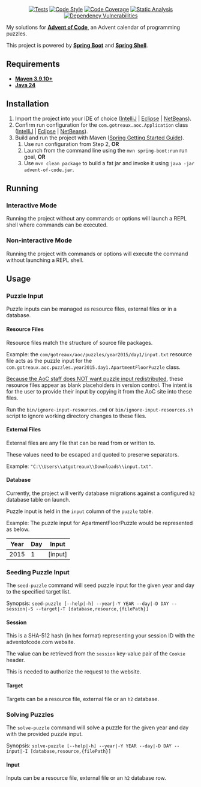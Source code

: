 <p align="center">
<a href="https://github.com/atgotreaux/advent-of-code/actions/workflows/tests.yml"><img src="https://github.com/atgotreaux/advent-of-code/workflows/Tests/badge.svg" alt="Tests"></a>
<a href="https://github.com/atgotreaux/advent-of-code/actions/workflows/code-style.yml"><img src="https://github.com/atgotreaux/advent-of-code/workflows/Code%20Style/badge.svg" alt="Code Style"></a>
<a href="https://github.com/atgotreaux/advent-of-code/actions/workflows/code-coverage.yml"><img src="https://github.com/atgotreaux/advent-of-code/workflows/Code%20Coverage/badge.svg" alt="Code Coverage"></a>
<a href="https://github.com/atgotreaux/advent-of-code/actions/workflows/static-analysis.yml"><img src="https://github.com/atgotreaux/advent-of-code/workflows/Static%20Analysis/badge.svg" alt="Static Analysis"></a>
<a href="https://github.com/atgotreaux/advent-of-code/actions/workflows/dependency-vulnerabilities.yml"><img src="https://github.com/atgotreaux/advent-of-code/workflows/Dependency%20Vulnerabilities/badge.svg" alt="Dependency Vulnerabilities"></a>
</p>

My solutions for [**Advent of Code**](https://adventofcode.com/), an Advent calendar of programming puzzles.

This project is powered by [**Spring Boot**](https://spring.io/projects/spring-boot/) and [**Spring Shell**](https://spring.io/projects/spring-shell/).

## Requirements

* [**Maven 3.9.10+**](https://maven.apache.org/download.cgi)
* [**Java 24**](https://jdk.java.net/24/)

## Installation

1. Import the project into your IDE of choice ([IntelliJ](https://www.jetbrains.com/help/idea/maven-support.html) | [Eclipse](https://projects.eclipse.org/projects/technology.m2e) | [NetBeans](https://netbeans.apache.org/wiki/main/wiki/MavenBestPractices/)).
2. Confirm run configuration for the `com.gotreaux.aoc.Application` class ([IntelliJ](https://www.jetbrains.com/help/idea/run-debug-configuration.html) | [Eclipse](https://help.eclipse.org/latest/index.jsp?topic=%2Forg.eclipse.cdt.doc.user%2Ftasks%2Fcdt_t_new_run_config.htm) | [NetBeans](https://netbeans.apache.org/tutorial/main/kb/docs/java/quickstart/)).
3. Build and run the project with Maven ([Spring Getting Started Guide](https://spring.io/guides/gs/maven/)).
   1. Use run configuration from Step 2, **OR**
   2. Launch from the command line using the `mvn spring-boot:run` run goal, **OR**
   3. Use `mvn clean package` to build a fat jar and invoke it using `java -jar advent-of-code.jar`.

## Running

### Interactive Mode

Running the project without any commands or options will launch a REPL shell where commands can be executed.

### Non-interactive Mode

Running the project with commands or options will execute the command without launching a REPL shell.

## Usage

### Puzzle Input

Puzzle inputs can be managed as resource files, external files or in a database.

#### Resource Files

Resource files match the structure of source file packages.

Example: the `com/gotreaux/aoc/puzzles/year2015/day1/input.txt` resource file acts as the puzzle input for the `com.gotreaux.aoc.puzzles.year2015.day1.ApartmentFloorPuzzle` class.

[Because the AoC staff does NOT want puzzle input redistributed](https://adventofcode.com/2023/about), these resource files appear as blank placeholders in version control. The intent is for the user to provide their input by copying it from the AoC site into these files.

Run the `bin/ignore-input-resources.cmd` or `bin/ignore-input-resources.sh` script to ignore working directory changes to these files.

#### External Files

External files are any file that can be read from or written to.

These values need to be escaped and quoted to preserve separators.

Example: `"C:\\Users\\atgotreaux\\Downloads\\input.txt"`.

#### Database

Currently, the project will verify database migrations against a configured `h2` database table on launch.

Puzzle input is held in the `input` column of the `puzzle` table.

Example: The puzzle input for ApartmentFloorPuzzle would be represented as below.

| Year | Day | Input   |
|------|-----|---------|
| 2015 | 1   | [input] |

### Seeding Puzzle Input

The `seed-puzzle` command will seed puzzle input for the given year and day to the specified target list.

Synopsis: `seed-puzzle [--help|-h] --year|-Y YEAR --day|-D DAY --session|-S --target|-T [database,resource,{filePath}]`

#### Session

This is a SHA-512 hash (in hex format) representing your session ID with the adventofcode.com website.

The value can be retrieved from the `session` key-value pair of the `Cookie` header.

This is needed to authorize the request to the website.

#### Target

Targets can be a resource file, external file or an `h2` database.

### Solving Puzzles

The `solve-puzzle` command will solve a puzzle for the given year and day with the provided puzzle input.

Synopsis: `solve-puzzle [--help|-h] --year|-Y YEAR --day|-D DAY --input|-I [database,resource,{filePath}]`

#### Input

Inputs can be a resource file, external file or an `h2` database row.